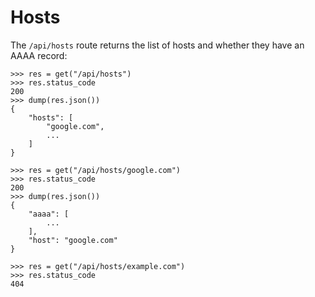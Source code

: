 # Hosts

The `/api/hosts` route returns the list of hosts and whether
they have an AAAA record:

    >>> res = get("/api/hosts")
    >>> res.status_code
    200
    >>> dump(res.json())
    {
        "hosts": [
            "google.com",
            ...
        ]
    }

    >>> res = get("/api/hosts/google.com")
    >>> res.status_code
    200
    >>> dump(res.json())
    {
        "aaaa": [
            ...
        ],
        "host": "google.com"
    }

    >>> res = get("/api/hosts/example.com")
    >>> res.status_code
    404

